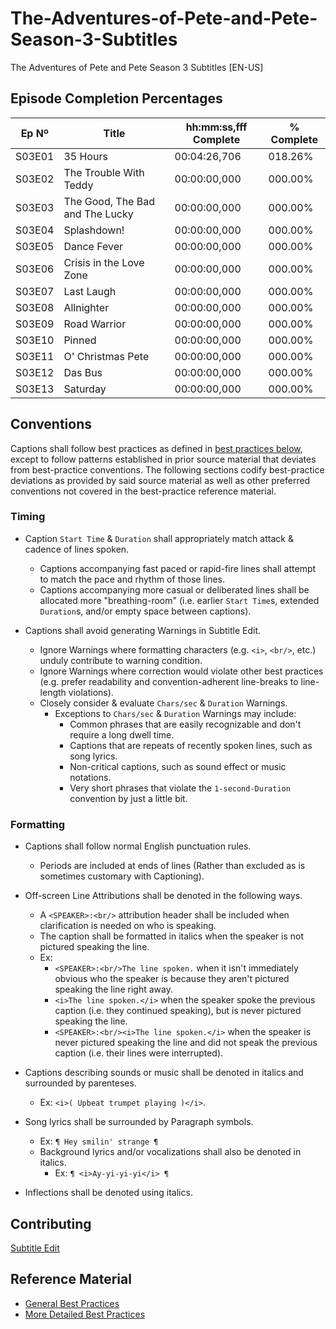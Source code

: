# The-Adventures-of-Pete-and-Pete-Season-3-Subtitles
The Adventures of Pete and Pete Season 3 Subtitles [EN-US]

## Episode Completion Percentages
|  Ep Nº |              Title              | hh:mm:ss,fff Complete | % Complete |
|--------|---------------------------------|-----------------------|------------|
| S03E01 | 35 Hours                        | 00:04:26,706          | 018.26%    |
| S03E02 | The Trouble With Teddy          | 00:00:00,000          | 000.00%    |
| S03E03 | The Good, The Bad and The Lucky | 00:00:00,000          | 000.00%    |
| S03E04 | Splashdown!                     | 00:00:00,000          | 000.00%    |
| S03E05 | Dance Fever                     | 00:00:00,000          | 000.00%    |
| S03E06 | Crisis in the Love Zone         | 00:00:00,000          | 000.00%    |
| S03E07 | Last Laugh                      | 00:00:00,000          | 000.00%    |
| S03E08 | Allnighter                      | 00:00:00,000          | 000.00%    |
| S03E09 | Road Warrior                    | 00:00:00,000          | 000.00%    |
| S03E10 | Pinned                          | 00:00:00,000          | 000.00%    |
| S03E11 | O' Christmas Pete               | 00:00:00,000          | 000.00%    |
| S03E12 | Das Bus                         | 00:00:00,000          | 000.00%    |
| S03E13 | Saturday                        | 00:00:00,000          | 000.00%    |

## Conventions
Captions shall follow best practices as defined in [best practices below](#reference-material), except to follow patterns established in prior source material that deviates from best-practice conventions. The following sections codify best-practice deviations as provided by said source material as well as other preferred conventions not covered in the best-practice reference material.

### Timing
- Caption `Start Time` & `Duration` shall appropriately match attack & cadence of lines spoken.
  - Captions accompanying fast paced or rapid-fire lines shall attempt to match the pace and rhythm of those lines.
  - Captions accompanying more casual or deliberated lines shall be allocated more "breathing-room" (i.e. earlier `Start Time`s, extended `Duration`s, and/or empty space between captions).
 
- Captions shall avoid generating Warnings in Subtitle Edit.
  - Ignore Warnings where formatting characters (e.g. `<i>`, `<br/>`, etc.) unduly contribute to warning condition.
  - Ignore Warnings where correction would violate other best practices (e.g. prefer readability and convention-adherent line-breaks to line-length violations).
  - Closely consider & evaluate `Chars/sec` & `Duration` Warnings.
    - Exceptions to `Chars/sec` & `Duration` Warnings may include:
      - Common phrases that are easily recognizable and don't require a long dwell time.
      - Captions that are repeats of recently spoken lines, such as song lyrics.
      - Non-critical captions, such as sound effect or music notations.
      - Very short phrases that violate the `1-second-Duration` convention by just a little bit.

### Formatting
- Captions shall follow normal English punctuation rules.
  - Periods are included at ends of lines (Rather than excluded as is sometimes customary with Captioning).
  
- Off-screen Line Attributions shall be denoted in the following ways.
  - A `<SPEAKER>:<br/>` attribution header shall be included when clarification is needed on who is speaking.
  - The caption shall be formatted in italics when the speaker is not pictured speaking the line.
  - Ex:
    - `<SPEAKER>:<br/>The line spoken.` when it isn't immediately obvious who the speaker is because they aren't pictured speaking the line right away.
    - `<i>The line spoken.</i>` when the speaker spoke the previous caption (i.e. they continued speaking), but is never pictured speaking the line.
    - `<SPEAKER>:<br/><i>The line spoken.</i>` when the speaker is never pictured speaking the line and did not speak the previous caption (i.e. their lines were interrupted).
 
- Captions describing sounds or music shall be denoted in italics and surrounded by parenteses.
  - Ex: `<i>( Upbeat trumpet playing )</i>`.
 
- Song lyrics shall be surrounded by Paragraph symbols.
  - Ex: `¶ Hey smilin' strange ¶`
  - Background lyrics and/or vocalizations shall also be denoted in italics.
    - Ex: `¶ <i>Ay-yi-yi-yi</i> ¶`

- Inflections shall be denoted using italics.

## Contributing
[Subtitle Edit](https://www.nikse.dk/subtitleedit)

## Reference Material
- [General Best Practices](https://engagemedia.org/help/best-practices-for-online-subtitling/)
- [More Detailed Best Practices](https://www.colorado.edu/digital-accessibility/captioning-service/captioning-quality#:~:text=When%20a%20speaker%20stutters%2C%20caption,halt%20or%20shift%20in%20speech.)
